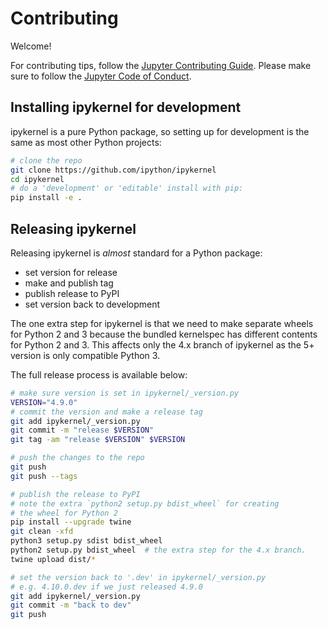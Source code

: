 # Contributing

Welcome!

For contributing tips, follow the [Jupyter Contributing Guide](https://jupyter.readthedocs.io/en/latest/contributor/content-contributor.html).
Please make sure to follow the [Jupyter Code of Conduct](https://github.com/jupyter/governance/blob/master/conduct/code_of_conduct.md).

## Installing ipykernel for development

ipykernel is a pure Python package, so setting up for development is the same as most other Python projects:

```bash
# clone the repo
git clone https://github.com/ipython/ipykernel
cd ipykernel
# do a 'development' or 'editable' install with pip:
pip install -e .
```

## Releasing ipykernel

Releasing ipykernel is *almost* standard for a Python package:

- set version for release
- make and publish tag
- publish release to PyPI
- set version back to development

The one extra step for ipykernel is that we need to make separate wheels for Python 2 and 3
because the bundled kernelspec has different contents for Python 2 and 3. This
affects only the 4.x branch of ipykernel as the 5+ version is only compatible
Python 3.

The full release process is available below:

```bash
# make sure version is set in ipykernel/_version.py
VERSION="4.9.0"
# commit the version and make a release tag
git add ipykernel/_version.py
git commit -m "release $VERSION"
git tag -am "release $VERSION" $VERSION

# push the changes to the repo
git push
git push --tags

# publish the release to PyPI
# note the extra `python2 setup.py bdist_wheel` for creating
# the wheel for Python 2
pip install --upgrade twine
git clean -xfd
python3 setup.py sdist bdist_wheel
python2 setup.py bdist_wheel  # the extra step for the 4.x branch.
twine upload dist/*

# set the version back to '.dev' in ipykernel/_version.py
# e.g. 4.10.0.dev if we just released 4.9.0
git add ipykernel/_version.py
git commit -m "back to dev"
git push
```
